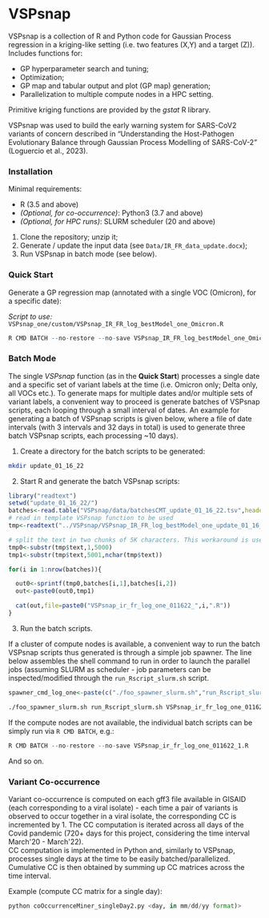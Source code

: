 # VSPsnap
VSPsnap is a collection of R and Python code for Gaussian Process regression in a kriging-like setting (i.e. two features (X,Y) and a target (Z)). Includes functions for:
- GP hyperparameter search and tuning;
- Optimization;
- GP map and tabular output and plot (GP map) generation;
- Parallelization to multiple compute nodes in a HPC setting.  

Primitive kriging functions are provided by the _gstat_ R library.

VSPsnap was used to build the early warning system for SARS-CoV2 variants of concern described in “Understanding the Host-Pathogen Evolutionary Balance through Gaussian Process Modelling of SARS-CoV-2” (Loguercio et al., 2023).

### Installation

Minimal requirements:
- R (3.5 and above)
- *(Optional, for co-occurrence)*: Python3 (3.7 and above)
- *(Optional, for HPC runs)*: SLURM scheduler (20 and above)

1. Clone the repository; unzip it;
2. Generate / update the input data (see `Data/IR_FR_data_update.docx`);
3. Run VSPsnap in batch mode (see below). 

### Quick Start

Generate a GP regression map (annotated with a single VOC (Omicron), for a specific date):

*Script to use:* `VSPsnap_one/custom/VSPsnap_IR_FR_log_bestModel_one_Omicron.R`
```R
R CMD BATCH --no-restore --no-save VSPsnap_IR_FR_log_bestModel_one_Omicron.R
```

### Batch Mode

The single *VSPsnap* function (as in the **Quick Start**) processes a single date and a specific set of variant labels at the time (i.e. Omicron only; Delta only, all VOCs etc.). To generate maps for multiple dates and/or multiple sets of variant labels, a convenient way to proceed is generate batches of VSPsnap scripts, each looping through a small interval of dates. An example for generating a batch of VSPsnap scripts is given below, where a file of date intervals (with 3 intervals and 32 days in total) is used to generate three batch VSPsnap scripts, each processing ~10 days). 
1. Create a directory for the batch scripts to be generated:
``` bash
mkdir update_01_16_22
```
2. Start R and generate the batch VSPsnap scripts:
``` R
library("readtext")
setwd("update_01_16_22/")
batches<-read.table("VSPsnap/data/batchesCMT_update_01_16_22.tsv",header=F,quote="",sep=" ")
# read in template VSPsnap function to be used
tmp<-readtext("../VSPsnap/VSPsnap_IR_FR_log_bestModel_one_update_01_16_22_template.R")

# split the text in two chunks of 5K characters. This workaround is used b/c sprintf (used below for substitution) has a max character limit of 5K. 
tmp0<-substr(tmp$text,1,5000)
tmp1<-substr(tmp$text,5001,nchar(tmp$text))

for(i in 1:nrow(batches)){

  out0<-sprintf(tmp0,batches[i,1],batches[i,2])
  out<-paste0(out0,tmp1)

  cat(out,file=paste0("VSPsnap_ir_fr_log_one_011622_",i,".R"))
}
```

3. Run the batch scripts.

If a cluster of compute nodes is available, a convenient way to run the batch VSPsnap scripts thus generated is through a simple job spawner. The line below assembles the shell command to run in order to launch the parallel jobs (assuming SLURM as scheduler - job parameters can be inspected/modified through the `run_Rscript_slurm.sh` script.
```R
spawner_cmd_log_one<-paste(c("./foo_spawner_slurm.sh","run_Rscript_slurm.sh",dir(pattern = "VSPsnap_ir_fr_log_one_011622_[^(_)]")),sep="",collapse=" ")
```

```bash
./foo_spawner_slurm.sh run_Rscript_slurm.sh VSPsnap_ir_fr_log_one_011622_1.R VSPsnap_ir_fr_log_one_011622_2.R VSPsnap_ir_fr_log_one_011622_3.R
```

If the compute nodes are not available, the individual batch scripts can be simply run via `R CMD BATCH`, e.g.:
```R
R CMD BATCH --no-restore --no-save VSPsnap_ir_fr_log_one_011622_1.R
```
And so on.

### Variant Co-occurrence
Variant co-occurrence is computed on each gff3 file available in GISAID (each corresponding to a viral isolate) - each time a pair of variants is observed to occur together in a viral isolate, the corresponding CC is incremented by 1. The CC computation is iterated across all days of the Covid pandemic (720+ days for this project, considering the time interval March'20 - March'22).  
CC computation is implemented in Python and, similarly to VSPsnap, processes single days at the time to be easily batched/parallelized. Cumulative CC is then obtained by summing up CC matrices across the time interval.  

Example (compute CC matrix for a single day):
```python
python coOccurrenceMiner_singleDay2.py <day, in mm/dd/yy format)>
```



